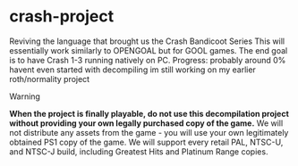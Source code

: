 # crash-project
Reviving the language that brought us the Crash Bandicoot Series
This will essentially work similarly to OPENGOAL but for GOOL games.
The end goal is to have Crash 1-3 running natively on PC.
Progress: probably around 0%
havent even started with decompiling
im still working on my earlier roth/normality project
> [!WARNING]
> **When the project is finally playable, do not use this decompilation project without providing your own legally purchased copy of the game.** We will not distribute any assets from the game - you will use your own legitimately obtained PS1 copy of the game. We will support every retail PAL, NTSC-U, and NTSC-J build, including Greatest Hits and Platinum Range copies.
